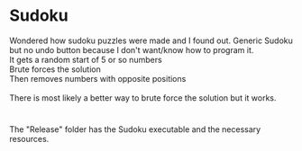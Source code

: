 # Sudoku
Wondered how sudoku puzzles were made and I found out. Generic Sudoku but no undo button because I don't want/know how to program it. <br>
It gets a random start of 5 or so numbers <br>
Brute forces the solution <br>
Then removes numbers with opposite positions <br> <br>
There is most likely a better way to brute force the solution but it works.

#
The "Release" folder has the Sudoku executable and the necessary resources.
